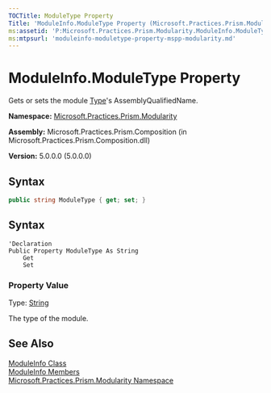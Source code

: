 ```yaml
---
TOCTitle: ModuleType Property
Title: 'ModuleInfo.ModuleType Property (Microsoft.Practices.Prism.Modularity)'
ms:assetid: 'P:Microsoft.Practices.Prism.Modularity.ModuleInfo.ModuleType'
ms:mtpsurl: 'moduleinfo-moduletype-property-mspp-modularity.md'
---
```


# ModuleInfo.ModuleType Property

Gets or sets the module [Type](http://msdn.microsoft.com/en-us/library/42892f65)'s AssemblyQualifiedName.

**Namespace:** [Microsoft.Practices.Prism.Modularity](/patterns-practices/reference/mspp-modularity-namespace)

**Assembly:** Microsoft.Practices.Prism.Composition (in Microsoft.Practices.Prism.Composition.dll)

**Version:** 5.0.0.0 (5.0.0.0)

## Syntax

```C#
public string ModuleType { get; set; }
```

## Syntax

```VB
'Declaration
Public Property ModuleType As String
	Get
	Set
```

### Property Value

Type: [String](http://msdn.microsoft.com/en-us/library/s1wwdcbf)

The type of the module.

## See Also

[ModuleInfo Class](/patterns-practices/reference/moduleinfo-class-mspp-modularity)<br/>
[ModuleInfo Members](/patterns-practices/reference/moduleinfo-members-mspp-modularity)<br/>
[Microsoft.Practices.Prism.Modularity Namespace](/patterns-practices/reference/mspp-modularity-namespace)<br/>